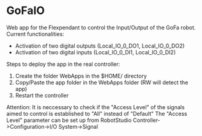# GoFaIO
Web app for the Flexpendant to control the Input/Output of the GoFa robot. Current functionalities:
+ Activation of two digital outputs (Local_IO_0_DO1, Local_IO_0_DO2)
+ Activation of two digital inputs (Local_IO_0_DI1, Local_IO_0_DI2)

Steps to deploy the app in the real controller:
1) Create the folder WebApps in the $HOME/ directory
2) Copy/Paste the app folder in the WebApps folder (RW will detect the app)
3) Restart the controller

Attention: It is neccessary to check if the "Access Level" of the signals aimed to control is established to "All" instead of "Default"
The "Access Level" parameter can be set up from RobotStudio Controller->Configuration->I/O System->Signal
